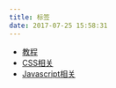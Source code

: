 ```yaml
---
title: 标签
date: 2017-07-25 15:58:31
---
```


+ [教程](/tags/tutotial)
+ [CSS相关](/tags/css)
+ [Javascript相关](/tags/js)
